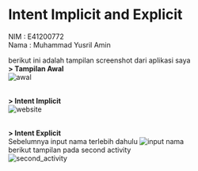 # Intent Implicit and Explicit
NIM  : E41200772<br>
Nama : Muhammad Yusril Amin

berikut ini adalah tampilan screenshot dari aplikasi saya<br>
<b>> Tampilan Awal</b><br>
![awal](https://user-images.githubusercontent.com/46436018/137319831-4e5a4cb3-dcb3-4bdb-9774-8c4debdb7b0f.jpg)

<br><b>> Intent Implicit</b><br>
![website](https://user-images.githubusercontent.com/46436018/137321256-b90878d0-8726-4b7a-ad34-4491cdd2197d.jpg)

<br><b>> Intent Explicit</b><br>
Sebelumnya input nama terlebih dahulu
![input nama](https://user-images.githubusercontent.com/46436018/137320105-eb380d53-c717-4305-a289-65eeecb1b7b6.jpg)
<br>berikut tampilan pada second activity<br>
![second_activity](https://user-images.githubusercontent.com/46436018/137320233-4d0209b9-1af0-4d8d-95ba-7536dc0255d2.jpg)
